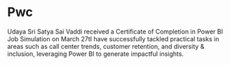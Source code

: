 # Pwc
Udaya Sri Satya Sai Vaddi received a Certificate of Completion in Power BI Job Simulation on March 27tI have successfully tackled practical tasks in areas such as call center trends, customer retention, and diversity &amp; inclusion, leveraging Power BI to generate impactful insights.
